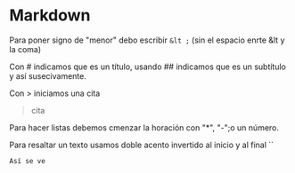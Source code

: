 # Markdown

Para poner signo de "menor" debo escribir ``&lt ;`` (sin el espacio enrte &lt y la coma)

Con # indicamos que es un título, usando ## indicamos que es un subtítulo y así susecivamente.

Con > iniciamos una cita

>cita 

Para hacer listas debemos cmenzar la horación con "*", "-";o un número. 

Para resaltar un texto usamos doble acento invertido al inicio y al final ``

``Así se ve``
